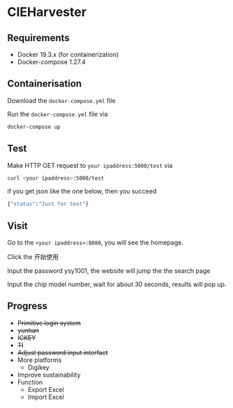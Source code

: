 # CIEHarvester

## Requirements

* Docker 19.3.x (for containerization)
* Docker-compose  1.27.4

## Containerisation 

Download the `docker-compose.yml` file

Run the `docker-compose.yml` file via

```bash
docker-compose up
```



## Test

Make HTTP GET request to `your ipaddress:5000/test` via

```bash
curl <your ipaddress>:5000/test
```

if you get json like the one below, then you succeed

```bash
{"status":"Just for test"}
```

## Visit

Go to the `<your ipaddress>:8080`, you will see the homepage.

Click the 开始使用

Input the password ysy1001, the website will jump the the search page

Input the chip model number, wait for about 30 seconds, results will pop up. 

## Progress

* ~~Primitive login system~~
* ~~yunhan~~
* ~~ICKEY~~
* ~~TI~~
* ~~Adjust password input interfact~~
* More platforms
  * Digikey
* Improve sustainability
* Function
  * Export Excel
  * Import Excel

